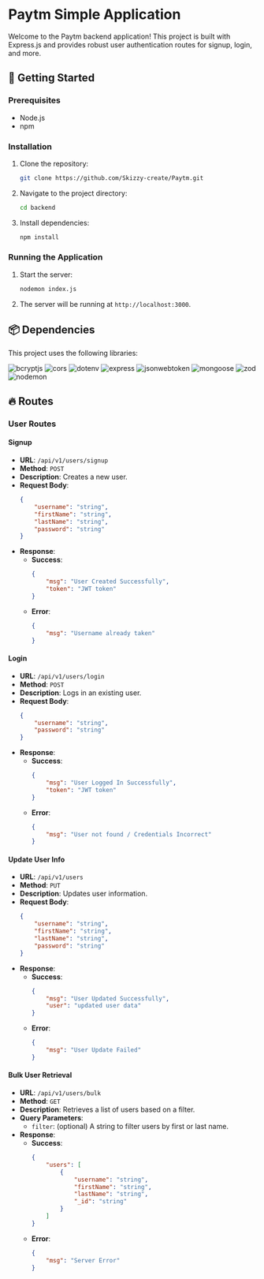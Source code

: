 # Paytm Simple Application

Welcome to the Paytm backend application! This project is built with Express.js and provides robust user authentication routes for signup, login, and more.

## 🚀 Getting Started

### Prerequisites

- Node.js
- npm

### Installation

1. Clone the repository:
    ```bash
    git clone https://github.com/Skizzy-create/Paytm.git
    ```
2. Navigate to the project directory:
    ```bash
    cd backend
    ```
3. Install dependencies:
    ```bash
    npm install
    ```

### Running the Application

1. Start the server:
    ```bash
    nodemon index.js
    ```
2. The server will be running at `http://localhost:3000`.

## 📦 Dependencies

This project uses the following libraries:

![bcryptjs](https://img.shields.io/badge/bcryptjs-^2.4.3-blue) ![cors](https://img.shields.io/badge/cors-^2.8.5-blue) ![dotenv](https://img.shields.io/badge/dotenv-^16.4.5-blue) ![express](https://img.shields.io/badge/express-^4.18.2-blue) ![jsonwebtoken](https://img.shields.io/badge/jsonwebtoken-^9.0.2-blue) ![mongoose](https://img.shields.io/badge/mongoose-^8.1.0-blue) ![zod](https://img.shields.io/badge/zod-^3.23.8-blue) ![nodemon](https://img.shields.io/badge/nodemon-^3.1.4-blue)

## 🔥 Routes

### User Routes

#### Signup

- **URL**: `/api/v1/users/signup`
- **Method**: `POST`
- **Description**: Creates a new user.
- **Request Body**:
    ```json
    {
        "username": "string",
        "firstName": "string",
        "lastName": "string",
        "password": "string"
    }
    ```
- **Response**:
    - **Success**:
        ```json
        {
            "msg": "User Created Successfully",
            "token": "JWT token"
        }
        ```
    - **Error**:
        ```json
        {
            "msg": "Username already taken"
        }
        ```

#### Login

- **URL**: `/api/v1/users/login`
- **Method**: `POST`
- **Description**: Logs in an existing user.
- **Request Body**:
    ```json
    {
        "username": "string",
        "password": "string"
    }
    ```
- **Response**:
    - **Success**:
        ```json
        {
            "msg": "User Logged In Successfully",
            "token": "JWT token"
        }
        ```
    - **Error**:
        ```json
        {
            "msg": "User not found / Credentials Incorrect"
        }
        ```

#### Update User Info

- **URL**: `/api/v1/users`
- **Method**: `PUT`
- **Description**: Updates user information.
- **Request Body**:
    ```json
    {
        "username": "string",
        "firstName": "string",
        "lastName": "string",
        "password": "string"
    }
    ```
- **Response**:
    - **Success**:
        ```json
        {
            "msg": "User Updated Successfully",
            "user": "updated user data"
        }
        ```
    - **Error**:
        ```json
        {
            "msg": "User Update Failed"
        }
        ```

#### Bulk User Retrieval

- **URL**: `/api/v1/users/bulk`
- **Method**: `GET`
- **Description**: Retrieves a list of users based on a filter.
- **Query Parameters**:
    - `filter`: (optional) A string to filter users by first or last name.
- **Response**:
    - **Success**:
        ```json
        {
            "users": [
                {
                    "username": "string",
                    "firstName": "string",
                    "lastName": "string",
                    "_id": "string"
                }
            ]
        }
        ```
    - **Error**:
        ```json
        {
            "msg": "Server Error"
        }
        ```
